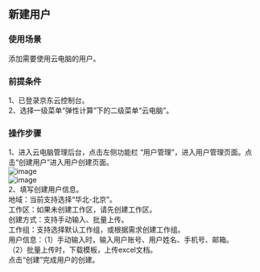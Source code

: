 ## 新建用户
### 使用场景
添加需要使用云电脑的用户。<br>
### 前提条件
1、已登录京东云控制台。<br>
2、选择一级菜单“弹性计算”下的二级菜单“云电脑”。<br>
### 操作步骤
1、进入云电脑管理后台，点击左侧功能栏 “用户管理”，进入用户管理页面。点击“创建用户”进入用户创建页面。<br>
![image](https://user-images.githubusercontent.com/103625856/190586211-49ffde7d-f6bf-4e1d-b004-2dec522912dc.png)<br>
![image](https://user-images.githubusercontent.com/103625856/172799826-6e81e6b5-5ba6-41ac-8653-3c06e14bba2b.png)<br>
2、填写创建用户信息。<br>
地域：当前支持选择“华北-北京”。<br>
工作区：如果未创建工作区，请先创建工作区。<br>
创建方式：支持手动输入、批量上传。<br>
工作组：支持选择默认工作组，或根据需求创建工作组。<br>
用户信息：（1）手动输入时，输入用户账号、用户姓名、手机号、邮箱。<br>
（2）批量上传时，下载模板，上传excel文档。<br>
点击“创建”完成用户的创建。<br>
